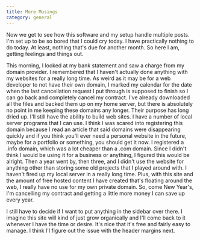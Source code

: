 ```yaml
---
title: More Musings
category: general
---
```

Now we get to see how this software and my setup handle multiple posts. I'm set up to be so bored that I could cry today. I have practically nothing to do today. At least, nothing that's due for another month. So here I am, getting feelings and things out.

This morning, I looked at my bank statement and saw a charge from my domain provider. I remembered that I haven't actually done anything with my websites for a really long time. As weird as it may be for a web developer to not have their own domain, I marked my calendar for the date when the last cancellation request I put through is supposed to finish so I can go back and completely cancel my contract. I've already downloaded all the files and backed them up on my home server, but there is absolutely no point in me keeping these domains any longer. Their purpose has long dried up. I'll still have the ability to build web sites. I have a number of local server programs that I can use. I think I was scared into registering this domain because I read an article that said domains were disappearing quickly and if you think you'll ever need a personal website in the future, maybe for a portfolio or something, you should get it now. I registered a .info domain, which was a lot cheaper than a .com domain. Since I didn't think I would be using it for a business or anything, I figured this would be alright. Then a year went by, then three, and I didn't use the website for anything other than storing some old projects that I played around with. I haven't fired up my local server in a really long time. Plus, with this site and the amount of free hosted content I have created that's floating around the web, I really have no use for my own private domain. So, come New Year's, I'm cancelling my contract and getting a little more money I can save up every year.

I still have to decide if I want to put anything in the sidebar over there. I imagine this site will kind of just grow organically and I'll come back to it whenever I have the time or desire. It's nice that it's free and fairly easy to manage. I think I'l figure out the issue with the header margins next.